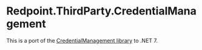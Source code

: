 # Redpoint.ThirdParty.CredentialManagement

This is a port of the [CredentialManagement library](https://github.com/ilyalozovyy/credentialmanagement) to .NET 7.
